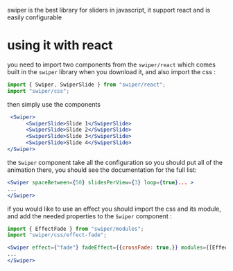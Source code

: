 swiper is the best library for sliders in javascript, it support react and is easily configurable

# using it with react

you need to import two components from the `swiper/react` which comes built in the `swiper` library when you download it, and also import the css :

```js
import { Swiper, SwiperSlide } from "swiper/react";
import "swiper/css";
```

then simply use the components

```jsx
 <Swiper>
      <SwiperSlide>Slide 1</SwiperSlide>
      <SwiperSlide>Slide 2</SwiperSlide>
      <SwiperSlide>Slide 3</SwiperSlide>
      <SwiperSlide>Slide 4</SwiperSlide>
</Swiper>
```

the `Swiper` component take all the configuration so you should put all of the animation there, you should see the documentation for the full list:

```jsx
<Swiper spaceBetween={50} slidesPerView={3} loop={true}... >
...
</Swiper>
```

if you would like to use an effect you should import the css and its module, and add the needed properties to the `Swiper` component :

```jsx
import { EffectFade } from "swiper/modules";
import "swiper/css/effect-fade";

<Swiper effect={"fade"} fadeEffect={{crossFade: true,}} modules={[EffectFade]}>
...
</Swiper>
```